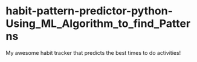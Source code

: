 # habit-pattern-predictor-python-Using_ML_Algorithm_to_find_Patterns
My awesome habit tracker that predicts the best times to do activities!
